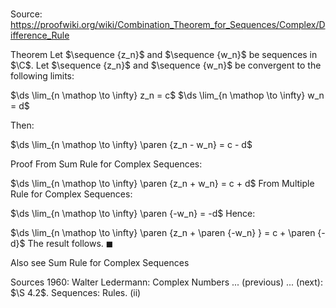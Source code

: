 # 

Source: https://proofwiki.org/wiki/Combination_Theorem_for_Sequences/Complex/Difference_Rule



Theorem
Let $\sequence {z_n}$ and $\sequence {w_n}$ be sequences in $\C$.
Let $\sequence {z_n}$ and $\sequence {w_n}$ be convergent to the following limits:

$\ds \lim_{n \mathop \to \infty} z_n = c$
$\ds \lim_{n \mathop \to \infty} w_n = d$

Then:

$\ds \lim_{n \mathop \to \infty} \paren {z_n - w_n} = c - d$


Proof
From Sum Rule for Complex Sequences:

$\ds \lim_{n \mathop \to \infty} \paren {z_n + w_n} = c + d$
From Multiple Rule for Complex Sequences:

$\ds \lim_{n \mathop \to \infty} \paren {-w_n} = -d$
Hence:

$\ds \lim_{n \mathop \to \infty} \paren {z_n + \paren {-w_n} } = c + \paren {-d}$
The result follows.
$\blacksquare$


Also see
Sum Rule for Complex Sequences


Sources
1960: Walter Ledermann: Complex Numbers ... (previous) ... (next): $\S 4.2$. Sequences: Rules. $\text {(ii)}$




